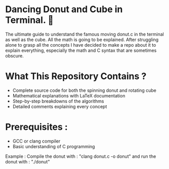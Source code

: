 # Dancing Donut and Cube in Terminal. 🍩

The ultimate guide to understand the famous moving donut.c in the terminal as well as the cube. All the math is going to be explained. After struggling alone to grasp all the concepts I have decided to make a repo about it to explain everything, especially the math and C syntax that are sometimes obscure.

# What This Repository Contains ?

- Complete source code for both the spinning donut and rotating cube
- Mathematical explanations with LaTeX documentation
- Step-by-step breakdowns of the algorithms
- Detailed comments explaining every concept

# Prerequisites : 

- GCC or clang compiler
- Basic understanding of C programming

Example :
Compile the donut with : "clang donut.c -o donut" and run the donut with : "./donut"

